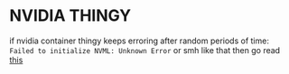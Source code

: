 # NVIDIA THINGY

if nvidia container thingy keeps erroring after random periods of time:
`Failed to initialize NVML: Unknown Error`
or smh like that then go read [this](https://github.com/NVIDIA/nvidia-container-toolkit/discussions/1133)
